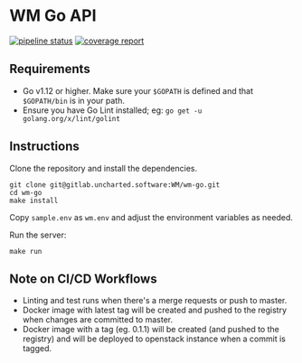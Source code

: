 # WM Go API

[![pipeline status](https://gitlab.uncharted.software/WM/wm-go/badges/master/pipeline.svg)](https://gitlab.uncharted.software/WM/wm-go/commits/master)  [![coverage report](https://gitlab.uncharted.software/WM/wm-go/badges/master/coverage.svg)](https://gitlab.uncharted.software/WM/wm-go/commits/master)

## Requirements

* Go v1.12 or higher. Make sure your `$GOPATH` is defined and that `$GOPATH/bin` is in your path.
* Ensure you have Go Lint installed; eg: `go get -u golang.org/x/lint/golint`

## Instructions

Clone the repository and install the dependencies.

```
git clone git@gitlab.uncharted.software:WM/wm-go.git
cd wm-go
make install
```

Copy `sample.env` as `wm.env` and adjust the environment variables as needed.

Run the server:

```
make run
```

## Note on CI/CD Workflows
  - Linting and test runs when there's a merge requests or push to master.
  - Docker image with latest tag will be created and pushed to the registry when changes are committed to master.
  - Docker image with a tag (eg. 0.1.1) will be created (and pushed to the registry) and will be deployed to openstack instance when a commit is tagged.
